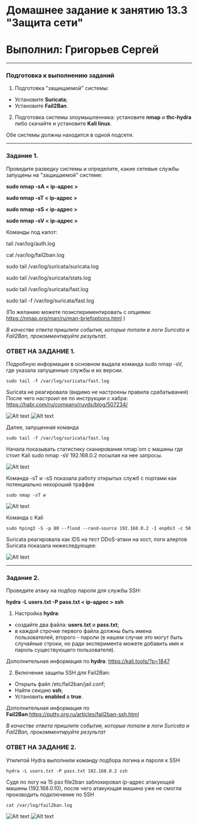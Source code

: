 # Домашнее задание к занятию 13.3 "Защита сети"
# Выполнил: Григорьев Сергей
 
------

### Подготовка к выполнению заданий

1. Подготовка "защищаемой" системы:

- Установите **Suricata**;
- Установите **Fail2Ban**.

2. Подготовка системы злоумышленника: установите **nmap** и **thc-hydra** либо скачайте и установите **Kali linux**.

Обе системы должны находится в одной подсети.

------

### Задание 1.

Проведите разведку системы и определите, какие сетевые службы запущены на "защищаемой" системе:

**sudo nmap -sA < ip-адрес >**

**sudo nmap -sT < ip-адрес >**

**sudo nmap -sS < ip-адрес >**

**sudo nmap -sV < ip-адрес >**

Команды под капот:

tail /var/log/auth.log

cat /var/log/fail2ban.log

sudo tail /var/log/suricata/suricata.log  

sudo tail /var/log/suricata/stats.log

sudo tail /var/log/suricata/fast.log

sudo tail -f /var/log/suricata/fast.log

(По желанию можете поэкспериментировать с опциями: https://nmap.org/man/ru/man-briefoptions.html )


*В качестве ответа пришлите события, которые попали в логи Suricata и Fail2Ban, прокомментируйте результат.*


  ### ОТВЕТ НА ЗАДАНИЕ 1.

Подробную информации в основном выдала команда sudo nmap -sV, где указала запущенные службы и их версии.
```
sudo tail -f /var/log/suricata/fast.log
```
Suricata не реагировала (видимо не настроены правила срабатывания)
После чего настроил ее по инструкции с хабра: https://habr.com/ru/company/ruvds/blog/507234/

![Alt text](https://github.com/greeksergius/homework/blob/main/13-3-SurricataFile2Ban/nmap1.png) 
![Alt text](https://github.com/greeksergius/homework/blob/main/13-3-SurricataFile2Ban/Nmapservices.png) 

Далее, запущенная команда
```
sudo tail -f /var/log/suricata/fast.log
```
Начала показывать статистику сканирования nmap`om с машины где стоит Kali sudo nmap -sV 192.168.0.2 посылая на нее запросы.

![Alt text](https://github.com/greeksergius/homework/blob/main/13-3-SurricataFile2Ban/suricatasee.png) 

Команда -sT и  -sS показала работу открытых служб с портами как потенциально нехороший траффик
```
sudo nmap -sT и 
```

![Alt text](https://github.com/greeksergius/homework/blob/main/13-3-SurricataFile2Ban/suricatava.png) 

Команда с Kali
```
sudo hping3 -S -p 80 --flood --rand-source 192.168.0.2 -I enp0s3 -c 50
```
Suricata реагировала как IDS на тест DDoS-атаки на хост,  логи алертов Suricata показала нижеследующее:

![Alt text](https://github.com/greeksergius/homework/blob/main/13-3-SurricataFile2Ban/dosping.png) 

------

### Задание 2.

Проведите атаку на подбор пароля для службы SSH:

**hydra -L users.txt -P pass.txt < ip-адрес > ssh**

1. Настройка **hydra**: 
 
 - создайте два файла: **users.txt** и **pass.txt**;
 - в каждой строчке первого файла должны быть имена пользователей, второго - пароли (в нашем случае это могут быть случайные строки, но ради эксперимента можете добавить имя и пароль существующего пользователя).

Дополнительная информация по **hydra**: https://kali.tools/?p=1847

2. Включение защиты SSH для Fail2Ban:

-  Открыть файл /etc/fail2ban/jail.conf;
-  Найти секцию **ssh**;
-  Установить **enabled**  в **true**.

Дополнительная информация по **Fail2Ban**:https://putty.org.ru/articles/fail2ban-ssh.html


*В качестве ответа пришлите события, которые попали в логи Suricata и Fail2Ban, прокомментируйте результат*


  ### ОТВЕТ НА ЗАДАНИЕ 2.
Утилитой Hydra выполнили команду подбора логина и пароля к SSH
```
hydra -L users.txt -P pass.txt 192.168.0.2 ssh
```
Судя по логу на 15 раз file2ban заблокировал ip-адрес атакующей машины (192.168.0.10), после чего атакующая машина уже не смогла производить подключение по SSH
```
cat /var/log/fail2ban.log
```

![Alt text](https://github.com/greeksergius/homework/blob/main/13-3-SurricataFile2Ban/file2banHOST.png) 
![Alt text](https://github.com/greeksergius/homework/blob/main/13-3-SurricataFile2Ban/file2banKali.png) 
